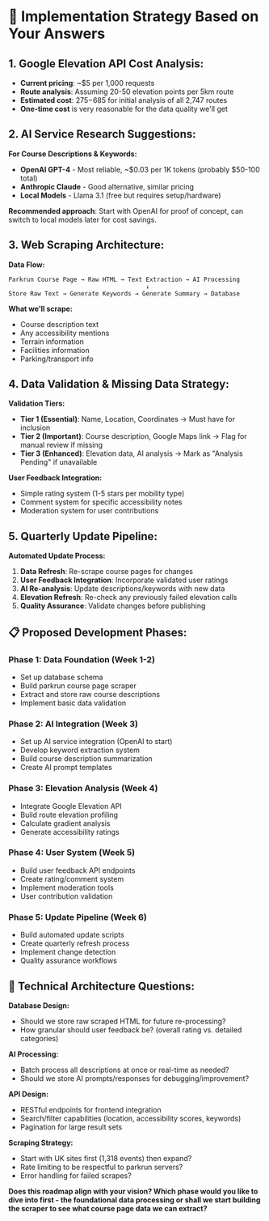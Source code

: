 # 🎯 **Implementation Strategy Based on Your Answers**

## **1. Google Elevation API Cost Analysis:**
- **Current pricing**: ~$5 per 1,000 requests
- **Route analysis**: Assuming 20-50 elevation points per 5km route
- **Estimated cost**: $275-$685 for initial analysis of all 2,747 routes
- **One-time cost** is very reasonable for the data quality we'll get

## **2. AI Service Research Suggestions:**

**For Course Descriptions & Keywords:**
- **OpenAI GPT-4** - Most reliable, ~$0.03 per 1K tokens (probably $50-100 total)
- **Anthropic Claude** - Good alternative, similar pricing
- **Local Models** - Llama 3.1 (free but requires setup/hardware)

**Recommended approach**: Start with OpenAI for proof of concept, can switch to local models later for cost savings.

## **3. Web Scraping Architecture:**

**Data Flow:**
```
Parkrun Course Page → Raw HTML → Text Extraction → AI Processing
                                      ↓
Store Raw Text → Generate Keywords → Generate Summary → Database
```

**What we'll scrape:**
- Course description text
- Any accessibility mentions
- Terrain information
- Facilities information
- Parking/transport info

## **4. Data Validation & Missing Data Strategy:**

**Validation Tiers:**
- **Tier 1 (Essential)**: Name, Location, Coordinates → Must have for inclusion
- **Tier 2 (Important)**: Course description, Google Maps link → Flag for manual review if missing
- **Tier 3 (Enhanced)**: Elevation data, AI analysis → Mark as "Analysis Pending" if unavailable

**User Feedback Integration:**
- Simple rating system (1-5 stars per mobility type)
- Comment system for specific accessibility notes
- Moderation system for user contributions

## **5. Quarterly Update Pipeline:**

**Automated Update Process:**
1. **Data Refresh**: Re-scrape course pages for changes
2. **User Feedback Integration**: Incorporate validated user ratings
3. **AI Re-analysis**: Update descriptions/keywords with new data
4. **Elevation Refresh**: Re-check any previously failed elevation calls
5. **Quality Assurance**: Validate changes before publishing

## 📋 **Proposed Development Phases:**

### **Phase 1: Data Foundation (Week 1-2)**
- Set up database schema
- Build parkrun course page scraper
- Extract and store raw course descriptions
- Implement basic data validation

### **Phase 2: AI Integration (Week 3)**
- Set up AI service integration (OpenAI to start)
- Develop keyword extraction system
- Build course description summarization
- Create AI prompt templates

### **Phase 3: Elevation Analysis (Week 4)**
- Integrate Google Elevation API
- Build route elevation profiling
- Calculate gradient analysis
- Generate accessibility ratings

### **Phase 4: User System (Week 5)**
- Build user feedback API endpoints
- Create rating/comment system
- Implement moderation tools
- User contribution validation

### **Phase 5: Update Pipeline (Week 6)**
- Build automated update scripts
- Create quarterly refresh process
- Implement change detection
- Quality assurance workflows

## 🔧 **Technical Architecture Questions:**

**Database Design:**
- Should we store raw scraped HTML for future re-processing?
- How granular should user feedback be? (overall rating vs. detailed categories)

**AI Processing:**
- Batch process all descriptions at once or real-time as needed?
- Should we store AI prompts/responses for debugging/improvement?

**API Design:**
- RESTful endpoints for frontend integration
- Search/filter capabilities (location, accessibility scores, keywords)
- Pagination for large result sets

**Scraping Strategy:**
- Start with UK sites first (1,318 events) then expand?
- Rate limiting to be respectful to parkrun servers?
- Error handling for failed scrapes?

**Does this roadmap align with your vision? Which phase would you like to dive into first - the foundational data processing or shall we start building the scraper to see what course page data we can extract?**